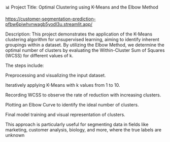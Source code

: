 📊 Project Title: Optimal Clustering using K-Means and the Elbow Method



https://customer-segmentation-prediction-pfbw6piwhvnwagb5yodl3u.streamlit.app/




Description:
This project demonstrates the application of the K-Means clustering algorithm for unsupervised learning, aiming to identify inherent groupings within a dataset. By utilizing the Elbow Method, we determine the optimal number of clusters by evaluating the Within-Cluster Sum of Squares (WCSS) for different values of k.

The steps include:

Preprocessing and visualizing the input dataset.

Iteratively applying K-Means with k values from 1 to 10.

Recording WCSS to observe the rate of reduction with increasing clusters.

Plotting an Elbow Curve to identify the ideal number of clusters.

Final model training and visual representation of clusters.

This approach is particularly useful for segmenting data in fields like marketing, customer analysis, biology, and more, where the true labels are unknown

